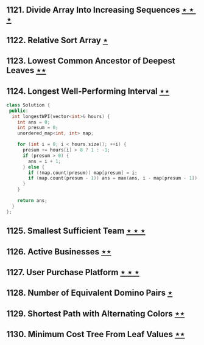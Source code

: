 ## 1121. Divide Array Into Increasing Sequences [$\star\star\star$](https://leetcode.com/problems/divide-array-into-increasing-sequences)

## 1122. Relative Sort Array [$\star$](https://leetcode.com/problems/relative-sort-array)

## 1123. Lowest Common Ancestor of Deepest Leaves [$\star\star$](https://leetcode.com/problems/lowest-common-ancestor-of-deepest-leaves)

## 1124. Longest Well-Performing Interval [$\star\star$](https://leetcode.com/problems/longest-well-performing-interval)

```cpp
class Solution {
 public:
  int longestWPI(vector<int>& hours) {
    int ans = 0;
    int presum = 0;
    unordered_map<int, int> map;

    for (int i = 0; i < hours.size(); ++i) {
      presum += hours[i] > 8 ? 1 : -1;
      if (presum > 0) {
        ans = i + 1;
      } else {
        if (!map.count(presum)) map[presum] = i;
        if (map.count(presum - 1)) ans = max(ans, i - map[presum - 1]);
      }
    }

    return ans;
  }
};
```

## 1125. Smallest Sufficient Team [$\star\star\star$](https://leetcode.com/problems/smallest-sufficient-team)

## 1126. Active Businesses [$\star\star$](https://leetcode.com/problems/active-businesses)

## 1127. User Purchase Platform [$\star\star\star$](https://leetcode.com/problems/user-purchase-platform)

## 1128. Number of Equivalent Domino Pairs [$\star$](https://leetcode.com/problems/number-of-equivalent-domino-pairs)

## 1129. Shortest Path with Alternating Colors [$\star\star$](https://leetcode.com/problems/shortest-path-with-alternating-colors)

## 1130. Minimum Cost Tree From Leaf Values [$\star\star$](https://leetcode.com/problems/minimum-cost-tree-from-leaf-values)
